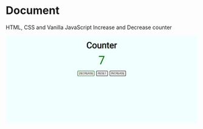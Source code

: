 # Document

HTML, CSS and Vanilla JavaScript Increase and Decrease counter

![Getting Started](./img/maquette.JPG)
